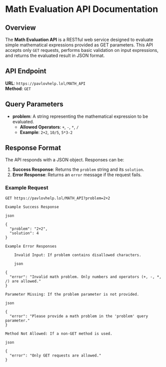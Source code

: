 # Math Evaluation API Documentation

## Overview

The **Math Evaluation API** is a RESTful web service designed to evaluate simple mathematical expressions provided as GET parameters. This API accepts only `GET` requests, performs basic validation on input expressions, and returns the evaluated result in JSON format.

## API Endpoint

**URL**: `https://pavlovhelp.lol/MATH_API`  
**Method**: `GET`

## Query Parameters

- **problem**: A string representing the mathematical expression to be evaluated.
  - **Allowed Operators**: `+`, `-`, `*`, `/`
  - **Example**: `2+2`, `10/5`, `5*3-2`

## Response Format

The API responds with a JSON object. Responses can be:
1. **Success Response**: Returns the `problem` string and its `solution`.
2. **Error Response**: Returns an `error` message if the request fails.

### Example Request

```http
GET https://pavlovhelp.lol/MATH_API?problem=2+2

Example Success Response

json

{
  "problem": "2+2",
  "solution": 4
}

Example Error Responses

    Invalid Input: If problem contains disallowed characters.

    json

{
  "error": "Invalid math problem. Only numbers and operators (+, -, *, /) are allowed."
}

Parameter Missing: If the problem parameter is not provided.

json

{
  "error": "Please provide a math problem in the 'problem' query parameter."
}

Method Not Allowed: If a non-GET method is used.

json

{
  "error": "Only GET requests are allowed."
}
```
